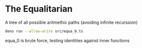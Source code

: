 # The Equalitarian

A tree of all possible aritmethic paths 
(avoiding infinite recurssion)

```bash
deno run --allow-write src/equa_0.ts
```

equa_0 is brute force, testing identities against inner functions
